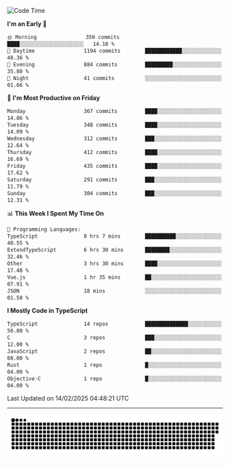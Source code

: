 <!--
<picture>
  <source
    srcset="https://github-readme-stats.vercel.app/api?username=kevinxft&show_icons=true&theme=dark"
    media="(prefers-color-scheme: dark)"
  />
  <source
    srcset="https://github-readme-stats.vercel.app/api?username=kevinxft&show_icons=true"
    media="(prefers-color-scheme: light), (prefers-color-scheme: no-preference)"
  />
  <img src="https://github-readme-stats.vercel.app/api?username=kevinxft&show_icons=true" />
</picture>
-->

<!--START_SECTION:waka-->
![Code Time](http://img.shields.io/badge/Code%20Time-3%2C087%20hrs%2027%20mins-blue)

**I'm an Early 🐤** 

```text
🌞 Morning                350 commits         ████░░░░░░░░░░░░░░░░░░░░░   14.18 % 
🌆 Daytime                1194 commits        ████████████░░░░░░░░░░░░░   48.36 % 
🌃 Evening                884 commits         █████████░░░░░░░░░░░░░░░░   35.80 % 
🌙 Night                  41 commits          ░░░░░░░░░░░░░░░░░░░░░░░░░   01.66 % 
```
📅 **I'm Most Productive on Friday** 

```text
Monday                   367 commits         ████░░░░░░░░░░░░░░░░░░░░░   14.86 % 
Tuesday                  348 commits         ████░░░░░░░░░░░░░░░░░░░░░   14.09 % 
Wednesday                312 commits         ███░░░░░░░░░░░░░░░░░░░░░░   12.64 % 
Thursday                 412 commits         ████░░░░░░░░░░░░░░░░░░░░░   16.69 % 
Friday                   435 commits         ████░░░░░░░░░░░░░░░░░░░░░   17.62 % 
Saturday                 291 commits         ███░░░░░░░░░░░░░░░░░░░░░░   11.79 % 
Sunday                   304 commits         ███░░░░░░░░░░░░░░░░░░░░░░   12.31 % 
```


📊 **This Week I Spent My Time On** 

```text
💬 Programming Languages: 
TypeScript               8 hrs 7 mins        ██████████░░░░░░░░░░░░░░░   40.55 % 
ExtendTypeScript         6 hrs 30 mins       ████████░░░░░░░░░░░░░░░░░   32.46 % 
Other                    3 hrs 30 mins       ████░░░░░░░░░░░░░░░░░░░░░   17.48 % 
Vue.js                   1 hr 35 mins        ██░░░░░░░░░░░░░░░░░░░░░░░   07.91 % 
JSON                     18 mins             ░░░░░░░░░░░░░░░░░░░░░░░░░   01.58 % 
```

**I Mostly Code in TypeScript** 

```text
TypeScript               14 repos            ██████████████░░░░░░░░░░░   56.00 % 
C                        3 repos             ███░░░░░░░░░░░░░░░░░░░░░░   12.00 % 
JavaScript               2 repos             ██░░░░░░░░░░░░░░░░░░░░░░░   08.00 % 
Rust                     1 repo              █░░░░░░░░░░░░░░░░░░░░░░░░   04.00 % 
Objective-C              1 repo              █░░░░░░░░░░░░░░░░░░░░░░░░   04.00 % 
```




 Last Updated on 14/02/2025 04:48:21 UTC
<!--END_SECTION:waka-->

---

<picture>
  <source media="(prefers-color-scheme: dark)" srcset="https://raw.githubusercontent.com/kevinxft/kevinxft/output/github-contribution-grid-snake-dark.svg">
  <source media="(prefers-color-scheme: light)" srcset="https://raw.githubusercontent.com/kevinxft/kevinxft/output/github-contribution-grid-snake.svg">
  <img alt="github contribution grid snake animation" src="https://raw.githubusercontent.com/kevinxft/kevinxft/output/github-contribution-grid-snake.svg">
</picture>